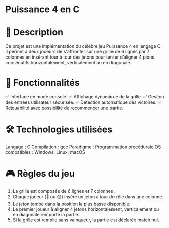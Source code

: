 # Puissance 4 en C



# 📌 Description

Ce projet est une implémentation du célèbre jeu Puissance 4 en langage C. Il permet à deux joueurs de s'affronter sur une grille de 6 lignes par 7 colonnes en insérant tour à tour des jetons pour tenter d’aligner 4 pions consécutifs horizontalement, verticalement ou en diagonale.

# 🎯 Fonctionnalités

✅ Interface en mode console.
✅ Affichage dynamique de la grille.
✅ Gestion des entrées utilisateur sécurisée.
✅ Détection automatique des victoires.
✅ Rejouabilité avec possibilité de recommencer une partie.

# 🛠️ Technologies utilisées

Langage : C
Compilation : gcc
Paradigme : Programmation procédurale
OS compatibles : Windows, Linux, macOS

# 🎮 Règles du jeu

1. La grille est composée de 6 lignes et 7 colonnes.
2. Chaque joueur (🔴 ou 🟡) insère un jeton à tour de rôle dans une colonne.
3. Le jeton tombe dans la position la plus basse disponible.
4. Le premier joueur à aligner 4 jetons horizontalement, verticalement ou en diagonale remporte la partie.
5. Si la grille est remplie sans vainqueur, la partie est déclarée match nul.
